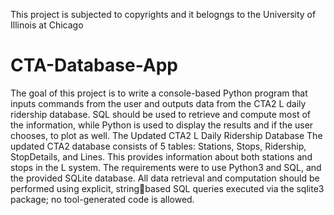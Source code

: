 This project is subjected to copyrights and it belogngs to the University of Illinois at Chicago

# CTA-Database-App
The goal of this project is to write a console-based Python program that inputs 
commands from the user and outputs data from the CTA2 L daily ridership database.
SQL should be used to retrieve and compute most of the information, while Python is 
used to display the results and if the user chooses, to plot as well.
The Updated CTA2 L Daily Ridership Database
The updated CTA2 database consists of 5 tables: Stations, Stops, Ridership, 
StopDetails, and Lines. This provides information about both stations and stops in the L 
system.
The requirements were to use Python3 and SQL, and the provided SQLite 
database. All data retrieval and computation should be performed using explicit, stringbased SQL queries executed via the sqlite3 package; no tool-generated code is allowed.
